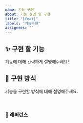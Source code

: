 ```yaml
---
name: 기능 구현
about: 기능 설명 및 구현
title: "[feat]"
labels: "기능구현"
assignees: ""
---
```


## ✨ 구현 할 기능

기능에 대해 간략하게 설명해주세요!

## 📢 구현 방식

기능을 구현할 방식에 대해 설명해주세요.

<br>

### 📕 래퍼런스
